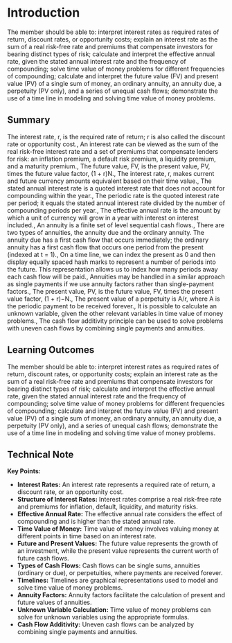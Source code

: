 # Introduction

The member should be able to: interpret interest rates as required rates of return, discount rates, or opportunity costs; explain an interest rate as the sum of a real risk-free rate and premiums that compensate investors for bearing distinct types of risk; calculate and interpret the effective annual rate, given the stated annual interest rate and the frequency of compounding; solve time value of money problems for different frequencies of compounding; calculate and interpret the future value (FV) and present value (PV) of a single sum of money, an ordinary annuity, an annuity due, a perpetuity (PV only), and a series of unequal cash flows; demonstrate the use of a time line in modeling and solving time value of money problems.

## Summary

The interest rate, r, is the required rate of return; r is also called the discount rate or opportunity cost., An interest rate can be viewed as the sum of the real risk-free interest rate and a set of premiums that compensate lenders for risk: an inflation premium, a default risk premium, a liquidity premium, and a maturity premium., The future value, FV, is the present value, PV, times the future value factor, (1 + r)N., The interest rate, r, makes current and future currency amounts equivalent based on their time value., The stated annual interest rate is a quoted interest rate that does not account for compounding within the year., The periodic rate is the quoted interest rate per period; it equals the stated annual interest rate divided by the number of compounding periods per year., The effective annual rate is the amount by which a unit of currency will grow in a year with interest on interest included., An annuity is a finite set of level sequential cash flows., There are two types of annuities, the annuity due and the ordinary annuity. The annuity due has a first cash flow that occurs immediately; the ordinary annuity has a first cash flow that occurs one period from the present (indexed at t = 1)., On a time line, we can index the present as 0 and then display equally spaced hash marks to represent a number of periods into the future. This representation allows us to index how many periods away each cash flow will be paid., Annuities may be handled in a similar approach as single payments if we use annuity factors rather than single-payment factors., The present value, PV, is the future value, FV, times the present value factor, (1 + r)−N., The present value of a perpetuity is A/r, where A is the periodic payment to be received forever., It is possible to calculate an unknown variable, given the other relevant variables in time value of money problems., The cash flow additivity principle can be used to solve problems with uneven cash flows by combining single payments and annuities.

## Learning Outcomes

The member should be able to: interpret interest rates as required rates of return, discount rates, or opportunity costs; explain an interest rate as the sum of a real risk-free rate and premiums that compensate investors for bearing distinct types of risk; calculate and interpret the effective annual rate, given the stated annual interest rate and the frequency of compounding; solve time value of money problems for different frequencies of compounding; calculate and interpret the future value (FV) and present value (PV) of a single sum of money, an ordinary annuity, an annuity due, a perpetuity (PV only), and a series of unequal cash flows; demonstrate the use of a time line in modeling and solving time value of money problems.

## Technical Note

**Key Points:**

* **Interest Rates:** An interest rate represents a required rate of return, a discount rate, or an opportunity cost.
* **Structure of Interest Rates:** Interest rates comprise a real risk-free rate and premiums for inflation, default, liquidity, and maturity risks.
* **Effective Annual Rate:** The effective annual rate considers the effect of compounding and is higher than the stated annual rate.
* **Time Value of Money:** Time value of money involves valuing money at different points in time based on an interest rate.
* **Future and Present Values:** The future value represents the growth of an investment, while the present value represents the current worth of future cash flows.
* **Types of Cash Flows:** Cash flows can be single sums, annuities (ordinary or due), or perpetuities, where payments are received forever.
* **Timelines:** Timelines are graphical representations used to model and solve time value of money problems.
* **Annuity Factors:** Annuity factors facilitate the calculation of present and future values of annuities.
* **Unknown Variable Calculation:** Time value of money problems can solve for unknown variables using the appropriate formulas.
* **Cash Flow Additivity:** Uneven cash flows can be analyzed by combining single payments and annuities.